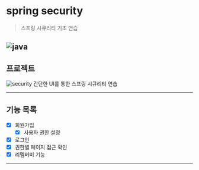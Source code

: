 # spring security
> 스프링 시큐리티 기초 연습

![java](https://img.shields.io/badge/Java-8-blue)
---

## 프로젝트
![security](https://user-images.githubusercontent.com/49400801/117926717-25df6200-b334-11eb-848f-f53e299c77d4.png)
간단한 UI를 통한 스프링 시큐리티 연습

---

## 기능 목록
- [x] 회원가입
  - [x] 사용자 권한 설정
- [x] 로그인
- [x] 권한별 페이지 접근 확인
- [x] 리멤버미 기능

--- 